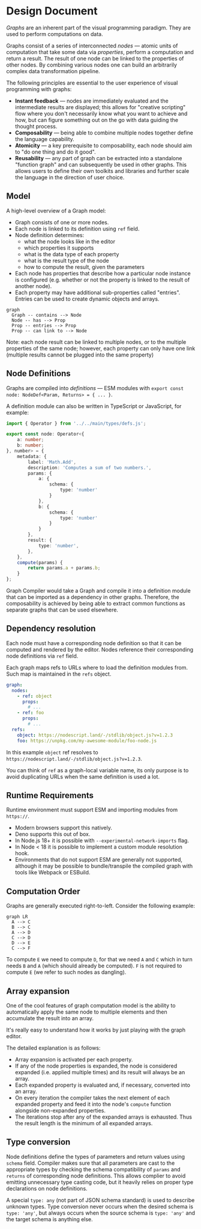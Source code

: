 # Design Document

_Graphs_ are an inherent part of the visual programming paradigm. They are used to perform computations on data.

Graphs consist of a series of interconnected _nodes_ — atomic units of computation that take some data via _properties_, perform a computation and return a result. The result of one node can be linked to the properties of other nodes. By combining various nodes one can build an arbitrarily complex data transformation pipeline.

The following principles are essential to the user experience of visual programming with graphs:

- **Instant feedback** — nodes are immediately evaluated and the intermediate results are displayed; this allows for "creative scripting" flow where you don't necessarily know what you want to achieve and how, but can figure something out on the go with data guiding the thought process.
- **Composability** — being able to combine multiple nodes together define the language capability.
- **Atomicity** — a key prerequisite to composability, each node should aim to "do one thing and do it good".
- **Reusability** — any part of graph can be extracted into a standalone "function graph" and can subsequently be used in other graphs. This allows users to define their own toolkits and libraries and further scale the language in the direction of user choice.

## Model

A high-level overview of a Graph model:

- Graph consists of one or more nodes.
- Each node is linked to its definition using `ref` field.
- Node definition determines:
  - what the node looks like in the editor
  - which properties it supports
  - what is the data type of each property
  - what is the result type of the node
  - how to compute the result, given the parameters
- Each node has properties that describe how a particular node instance is configured (e.g. whether or not the property is linked to the result of another node).
- Each property may have additional sub-properties called "entries". Entries can be used to create dynamic objects and arrays.

```mermaid
graph
  Graph -- contains --> Node
  Node -- has --> Prop
  Prop -- entries --> Prop
  Prop -- can link to --> Node
```

Note: each node result can be linked to multiple nodes, or to the multiple properties of the same node; however, each property can only have one link (multiple results cannot be plugged into the same property)

## Node Definitions

Graphs are compiled into *definitions* — ESM modules with `export const node: NodeDef<Param, Returns> = { ... }`.

A definition module can also be written in TypeScript or JavaScript, for example:

```ts
import { Operator } from '../../main/types/defs.js';

export const node: Operator<{
    a: number;
    b: number;
}, number> = {
    metadata: {
        label: 'Math.Add',
        description: 'Computes a sum of two numbers.',
        params: {
            a: {
                schema: {
                    type: 'number'
                }
            },
            b: {
                schema: {
                    type: 'number'
                }
            }
        },
        result: {
            type: 'number',
        },
    },
    compute(params) {
        return params.a + params.b;
    }
};
```

Graph Compiler would take a Graph and compile it into a definition module that can be imported as a dependency in other graphs. Therefore, the composability is achieved by being able to extract common functions as separate graphs that can be used elsewhere.

## Dependency resolution

Each node must have a corresponding node definition so that it can be computed and rendered by the editor. Nodes reference their corresponding node definitions via `ref` field.

Each graph maps refs to URLs where to load the definition modules from. Such map is maintained in the `refs` object.

```yaml
graph:
  nodes:
    - ref: object
      props:
        # ...
    - ref: foo
      props:
        # ...
  refs:
    object: https://nodescript.land/-/stdlib/object.js?v=1.2.3
    foo: https://unpkg.com/my-awesome-module/foo-node.js
```

In this example `object` ref resolves to `https://nodescript.land/-/stdlib/object.js?v=1.2.3`.

You can think of `ref` as a graph-local variable name, its only purpose is to avoid duplicating URLs when the same definition is used a lot.

## Runtime Requirements

Runtime environment must support ESM and importing modules from `https://`.

- Modern browsers support this natively.
- Deno supports this out of box.
- In Node.js 18+ it is possible with `--experimental-network-imports` flag.
- In Node < 18 it is possible to implement a custom module resolution hook.
- Environments that do not support ESM are generally not supported, although it may be possible to bundle/transpile the compiled graph with tools like Webpack or ESBuild.

## Computation Order

Graphs are generally executed right-to-left. Consider the following example:

```mermaid
graph LR
  A --> C
  B --> C
  A --> D
  C --> D
  D --> E
  C --> F
```

To compute `E` we need to compute `D`, for that we need `A` and `C` which in turn needs `B` and `A` (which should already be computed). `F` is not required to compute `E` (we refer to such nodes as dangling).

## Array expansion

One of the cool features of graph computation model is the ability to automatically apply the same node to multiple elements and then accumulate the result into an array.

It's really easy to understand how it works by just playing with the graph editor.

The detailed explanation is as follows:

- Array expansion is activated per each property.
- If any of the node properties is expanded, the node is considered expanded (i.e. applied multiple times) and its result will always be an array.
- Each expanded property is evaluated and, if necessary, converted into an array.
- On every iteration the compiler takes the next element of each expanded property and feed it into the node's `compute` function alongside non-expanded properties.
- The iterations stop after any of the expanded arrays is exhausted. Thus the result length is the minimum of all expanded arrays.

## Type conversion

Node definitions define the types of parameters and return values using `schema` field. Compiler makes sure that all parameters are cast to the appropriate types by checking the schema compatibility of `params` and `returns` of corresponding node definitions. This allows complier to avoid emitting unnecessary type casting code, but it heavily relies on proper type declarations on node definitions.

A special `type: any` (not part of JSON schema standard) is used to describe unknown types. Type conversion never occurs when the desired schema is `type: 'any'`, but always occurs when the source schema is `type: 'any'` and the target schema is anything else.
